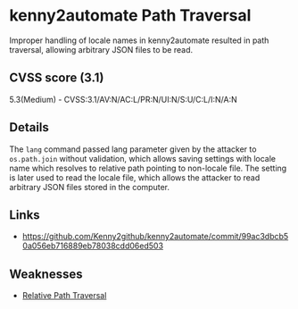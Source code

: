 # kenny2automate Path Traversal
Improper handling of locale names in kenny2automate resulted in path traversal, allowing arbitrary JSON files to be read.

## CVSS score (3.1)
5.3(Medium) - CVSS:3.1/AV:N/AC:L/PR:N/UI:N/S:U/C:L/I:N/A:N

## Details
The `lang` command passed lang parameter given by the attacker to `os.path.join` without validation, which allows saving settings with locale name which resolves to relative path pointing to non-locale file. The setting is later used to read the locale file, which allows the attacker to read arbitrary JSON files stored in the computer.

## Links
- https://github.com/Kenny2github/kenny2automate/commit/99ac3dbcb50a056eb716889eb78038cdd06ed503

## Weaknesses
- [Relative Path Traversal](https://cwe.mitre.org/data/definitions/23.html)
